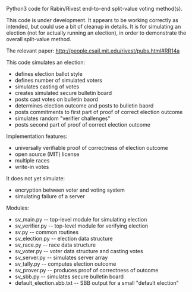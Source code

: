 Python3 code for Rabin/Rivest end-to-end split-value voting method(s).

This code is under development.  It appears to be working
correctly as intended, but could use a bit of cleanup in details.
It is for simulating an election (not for actually running an election),
in order to demonstrate the overall split-value method.

The relevant paper: http://people.csail.mit.edu/rivest/pubs.html#RR14a

This code simulates an election:
   * defines election ballot style
   * defines number of simulated voters
   * simulates casting of votes
   * creates simulated secure bulletin board
   * posts cast votes on bulletin baord
   * determines election outcome and posts to bulletin baord
   * posts commitments to first part of proof of correct election outcome
   * simulates random "verifier challenges"
   * posts second part of proof of correct election outcome

Implementation features:
  * universally verifiable proof of correctness of election outcome
  * open source (MIT) license
  * multiple races
  * write-in votes

It does not yet simulate:
  * encryption between voter and voting system
  * simulating failure of a server

Modules:
  * sv_main.py            -- top-level module for simulating election
  * sv_verifier.py        -- top-level module for verifying election
  * sv.py                 -- common routines
  * sv_election.py        -- election data structure
  * sv_race.py            -- race data structure
  * sv_voter.py           -- voter data structure and casting votes
  * sv_server.py          -- simulates server array
  * sv_tally.py           -- computes election outcome
  * sv_prover.py          -- produces proof of correctness of outcome
  * sv_sbb.py             -- simulates secure bulletin board  
  * default_election.sbb.txt  -- SBB output for a small "default election"
